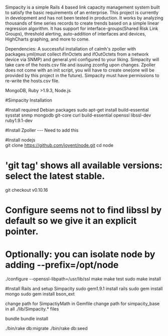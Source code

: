 Simpacity is a simple Rails 4 based link capacity management system built to satisfy the basic requirements of an enterprise.  This project is currently in development and has not been tested in production.  It works by analyzing thousands of time series records to create trends based on a simple linear regression algorithm.  It has support for interface-groups(Shared Risk Link Groups), threshold alerting, auto-addition of interfaces and devices, HighCharts graphing, and more to come.   

Dependencies: 
A successful installation of calmh's zpoller with packages.yml(must collect ifInOctets and ifOutOctets from a network device via SNMP) and general.yml configured to your liking.  Simpacity will take care of the hosts.csv file and issuing zconfig upon changes.  Zpoller does not come with an init script, you will have to create one(one will be provided by this project in the future).  Simpacity must have permissions to re-write the hosts.csv file. 
  
MongoDB, Ruby >1.9.3, Node.js



#Simpacity Installation

#Install required Debian packages
sudo apt-get install build-essential sysstat snmp mongodb git-core curl build-essential openssl libssl-dev ruby1.9.1-dev

#Install Zpoller   ---  Need to add this


#Install nodejs  
git clone https://github.com/joyent/node.git
cd node

# 'git tag' shows all available versions: select the latest stable.
git checkout v0.10.16
 
# Configure seems not to find libssl by default so we give it an explicit pointer.
# Optionally: you can isolate node by adding --prefix=/opt/node
./configure --openssl-libpath=/usr/lib/ssl
make
make test
sudo make install



#Install Rails and setup Simpacity
sudo gem1.9.1 install rails
sudo gem install mongo
sudo gem install bson_ext

change path for SimpactiyMath in Gemfile
change path for simpacity_base in all ./lib/Simpacity.* files
  
bundle
bundle install

./bin/rake db:migrate
./bin/rake db:seed


